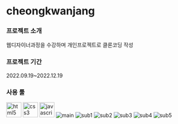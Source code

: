 <h1>cheongkwanjang</h1>
<h3>프로젝트 소개</h3>
<p>웹디자이너과정을 수강하며 개인프로젝트로 클론코딩 작성</p>
<h3>프로젝트 기간</h3>
<p>2022.09.19~2022.12.19</p>
<h3>사용 툴</h3>
  <a href="https://www.w3.org/html/" target="_blank" rel="noreferrer"><img src="https://www.vectorlogo.zone/logos/w3_html5/w3_html5-ar21.svg" alt="html5" width="40" height="40"/></a>
 <a href="https://www.w3schools.com/css/" target="_blank" rel="noreferrer"><img src="https://www.vectorlogo.zone/logos/w3_css/w3_css-official.svg" alt="css3" width="40" height="40"/></a>
   <a href="https://developer.mozilla.org/en-US/docs/Web/JavaScript" target="_blank" rel="noreferrer"><img src="https://www.vectorlogo.zone/logos/javascript/javascript-icon.svg" alt="javascript" width="40" height="40"/></a>
<img src="https://github.com/dusdn3391/cheongkwanjang/assets/141704712/82ab0845-516d-480b-a665-81c2fa1b717f" alt="main">
<img src="https://github.com/dusdn3391/cheongkwanjang/assets/141704712/f3198493-d75a-412d-a8d9-b83852fe5137" alt="sub1">
<img src="https://github.com/dusdn3391/cheongkwanjang/assets/141704712/055f18d8-076c-4c47-9735-12846d061bd3" alt="sub2">
<img src="https://github.com/dusdn3391/cheongkwanjang/assets/141704712/c1a27acb-ed59-47dd-95ca-fd02739d28e8" alt="sub3">
<img src="https://github.com/dusdn3391/cheongkwanjang/assets/141704712/a7c833f5-e8bb-4df8-8313-915e17cab9aa" alt="sub4">
<img src="https://github.com/dusdn3391/cheongkwanjang/assets/141704712/f3434c7f-6ea3-4b0e-89ce-b9ede00bceb5" alt="sub5">
